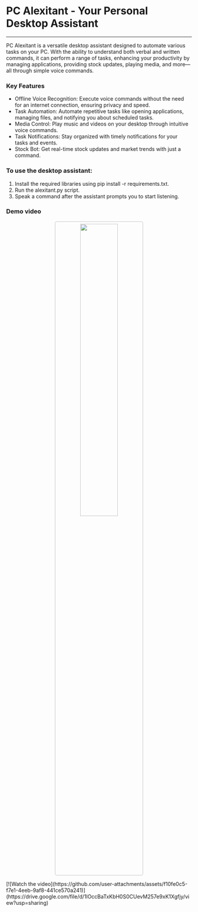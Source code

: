 # PC Alexitant - Your Personal Desktop Assistant
---
PC Alexitant is a versatile desktop assistant designed to automate various tasks on your PC. With the ability to understand both verbal and written commands, it can perform a range of tasks, enhancing your productivity by managing applications, providing stock updates, playing media, and more—all through simple voice commands.

### Key Features
- Offline Voice Recognition: Execute voice commands without the need for an internet connection, ensuring privacy and speed.
- Task Automation: Automate repetitive tasks like opening applications, managing files, and notifying you about scheduled tasks.
- Media Control: Play music and videos on your desktop through intuitive voice commands.
- Task Notifications: Stay organized with timely notifications for your tasks and events.
- Stock Bot: Get real-time stock updates and market trends with just a command.

### To use the desktop assistant:

1. Install the required libraries using pip install -r requirements.txt.
2. Run the alexitant.py script.
3. Speak a command after the assistant prompts you to start listening.

### Demo video
<p align="center">
  <img src="https://github.com/user-attachments/assets/0619709b-8844-4229-9b6d-c82f9e634f34" width="45%" style="border: 2px solid #ddd; border-radius: 5px; padding: 5px;" />
</p>
[![Watch the video](https://github.com/user-attachments/assets/f10fe0c5-f7e1-4eeb-9af8-441ce570a241)](https://drive.google.com/file/d/1lOccBaTxKbH0S0CUevM257e9xK1Xgfjy/view?usp=sharing)
